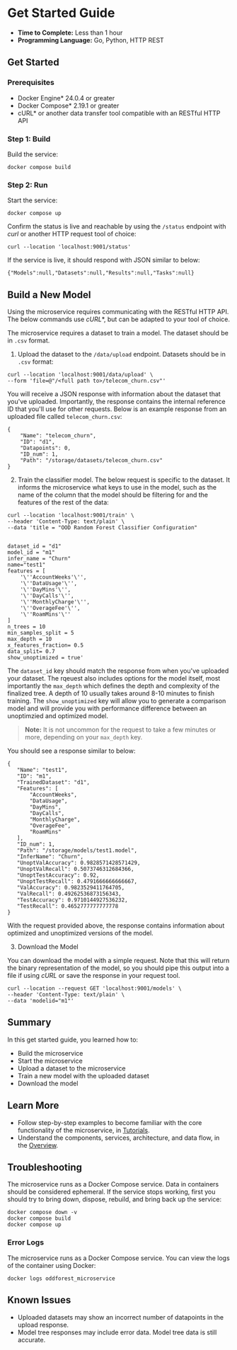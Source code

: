 # Get Started Guide

-   **Time to Complete:** Less than 1 hour
-   **Programming Language:** Go, Python, HTTP REST

## Get Started

### Prerequisites

- Docker Engine* 24.0.4 or greater
- Docker Compose* 2.19.1 or greater
- cURL* or another data transfer tool compatible with an RESTful HTTP API

### Step 1: Build

Build the service:
```
docker compose build
```

### Step 2: Run

Start the service:
```
docker compose up
```
Confirm the status is live and reachable by using the `/status` endpoint with *curl* or another HTTP request tool of choice:
```
curl --location 'localhost:9001/status'
```
If the service is live, it should respond with JSON similar to below:
```
{"Models":null,"Datasets":null,"Results":null,"Tasks":null}
```

## Build a New Model

Using the microservice requires communicating with the RESTful HTTP API. The below commands use *cURL**, but can be adapted to your tool of choice. 

The microservice requires a dataset to train a model. The dataset should be in `.csv` format.  

1.  Upload the dataset to the `/data/upload` endpoint. Datasets should be in `.csv` format:
```
curl --location 'localhost:9001/data/upload' \
--form 'file=@"/<full path to>/telecom_churn.csv"'
```
You will receive a JSON response with information about the dataset that you've uploaded. Importantly, the response contains the internal reference ID that you'll use for other requests. Below is an example response from an uploaded file called `telecom_churn.csv`:
```
{
    "Name": "telecom_churn",
    "ID": "d1",
    "Datapoints": 0,
    "ID_num": 1,
    "Path": "/storage/datasets/telecom_churn.csv"
}
```

2.  Train the classifier model. The below request is specific to the dataset. It informs the microservice what keys to use in the model, such as the name of the column that the model should be filtering for and the features of the rest of the data:
```
curl --location 'localhost:9001/train' \
--header 'Content-Type: text/plain' \
--data 'title = "OOD Random Forest Classifier Configuration"


dataset_id = "d1"
model_id = "m1"
infer_name = "Churn"
name="test1"
features = [
    '\''AccountWeeks'\'',
    '\''DataUsage'\'',
    '\''DayMins'\'',
    '\''DayCalls'\'',
    '\''MonthlyCharge'\'',
    '\''OverageFee'\'',
    '\''RoamMins'\''
]
n_trees = 10
min_samples_split = 5
max_depth = 10
x_features_fraction= 0.5
data_split= 0.7
show_unoptimized = true'
```
The `dataset_id` key should match the response from when you've uploaded your dataset. The rqeuest also includes options for the model itself, most importantly the `max_depth` which defines the depth and complexity of the finalized tree. A depth of 10 usually takes around 8-10 minutes to finish training. The `show_unoptimized` key will allow you to generate a comparison model and will provide you with performance difference between an unoptimzied and optimized model.

>**Note:** It is not uncommon for the request to take a few minutes or more, depending on your `max_depth` key.

 You should see a response similar to below:
 ```
 {
    "Name": "test1",
    "ID": "m1",
    "TrainedDataset": "d1",
    "Features": [
        "AccountWeeks",
        "DataUsage",
        "DayMins",
        "DayCalls",
        "MonthlyCharge",
        "OverageFee",
        "RoamMins"
    ],
    "ID_num": 1,
    "Path": "/storage/models/test1.model",
    "InferName": "Churn",
    "UnoptValAccuracy": 0.9828571428571429,
    "UnoptValRecall": 0.5073746312684366,
    "UnoptTestAccuracy": 0.92,
    "UnoptTestRecall": 0.4791666666666667,
    "ValAccuracy": 0.9823529411764705,
    "ValRecall": 0.49262536873156343,
    "TestAccuracy": 0.9710144927536232,
    "TestRecall": 0.4652777777777778
}
```

With the request provided above, the response contains information about optimized and unoptimized versions of the model.

3. Download the Model

You can download the model with a simple request. Note that this will return the binary representation of the model, so you should pipe this output into a file if using *cURL* or save the response in your request tool.
```
curl --location --request GET 'localhost:9001/models' \
--header 'Content-Type: text/plain' \
--data 'modelid="m1"'
```

## Summary

In this get started guide, you learned how to: 
 - Build the microservice
 - Start the microservice
 - Upload a dataset to the microservice
 - Train a new model with the uploaded dataset
 - Download the model
## Learn More

-   Follow step-by-step examples to become familiar with the core
    functionality of the microservice, in
    [Tutorials](tutorials.md).
-   Understand the components, services, architecture, and data flow, in
    the [Overview](overview.md).

## Troubleshooting

The microservice runs as a Docker Compose service. Data in containers should be considered ephemeral. If the service stops working, first you should try to bring down, dispose, rebuild, and bring back up the service:
```
docker compose down -v
docker compose build
docker compose up
```

### Error Logs

The microservice runs as a Docker Compose service. You can view the logs of the container using Docker:
```
docker logs oddforest_microservice
```

## Known Issues

-   Uploaded datasets may show an incorrect number of datapoints in the upload response.
-   Model tree responses may include error data. Model tree data is still accurate.
